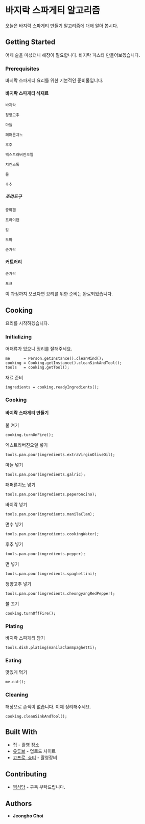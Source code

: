 # 바지락 스파게티 알고리즘

오늘은 바지락 스파게티 만들기 알고리즘에 대해 알아 봅시다.

## Getting Started

어제 술을 마셨더니 해장이 필요합니다. 바지락 파스타 만들어보겠습니다.
 
### Prerequisites

바지락 스파게티 요리를 위한 기본적인 준비물입니다.

#### 바지락 스파게티 식재료

```
바지락
```
```
청양고추
```
```
마늘
```
```
페퍼론치노
```
```
후추
```
```
엑스트라버진오일
```
```
치킨스톡
```
```
물
```
```
후추
```

##### 조리도구

```
중화팬
```
```
프라이팬
```
```
칼
```
```
도마
```
```
숟가락
```
#### 커트러리

```
숟가락
```
```
포크
```

이 과정까지 오셨다면 요리를 위한 준비는 완료되었습니다.

## Cooking

요리를 시작하겠습니다.

### Initializing

어패류가 있으니 정리를 잘해주세요.
```
me      = Person.getInstance().cleanMind();
cooking = Cooking.getInstance().cleanSinkAndTool();
tools   = cooking.getTool();
```

재료 준비
```
ingredients = cooking.readyIngredients();
```

### Cooking

#### 바지락 스파게티 만들기

불 켜기
```
cooking.turnOnFire();
```

엑스트라버진오일 넣기
```
tools.pan.pour(ingredients.extraVirginOliveOil);
```

마늘 넣기
```
tools.pan.pour(ingredients.galric);
```

패퍼론치노 넣기
```
tools.pan.pour(ingredients.peperoncino);
```

바지락 넣기
```
tools.pan.pour(ingredients.manilaClam);
```

면수 넣기
```
tools.pan.pour(ingredients.cookingWater);
```

후추 넣기
```
tools.pan.pour(ingredients.pepper);
```

면 넣기
```
tools.pan.pour(ingredients.spaghettini);
```

청양고추 넣기
```
tools.pan.pour(ingredients.cheongyangRedPepper);
```

불 끄기
```
cooking.turnOffFire();
```

### Plating

바지락 스파게티 담기
```
tools.dish.plating(manilaClamSpaghetti);
```

### Eating

맛있게 먹기
```
me.eat();
```

### Cleaning

해장으로 손색이 없습니다. 이제 정리해주세요.

```
cooking.cleanSinkAndTool();
```

## Built With

* 집 - 촬영 장소
* [유튜브](https://www.youtube.com/@wjdgh) - 업로드 사이트
* [고프로, 쇼티](https://gopro.com/ko/kr/) - 촬영장비

## Contributing

* [쩜식당](https://www.youtube.com/@wjdgh) - 구독 부탁드립니다.

## Authors

* **Jeongho Choi**
